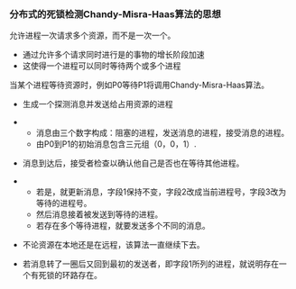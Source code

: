### **分布式的死锁检测Chandy-Misra-Haas算法的思想**

允许进程一次请求多个资源，而不是一次一个。

- 通过允许多个请求同时进行是的事物的增长阶段加速
- 这使得一个进程可以同时等待两个或多个进程

当某个进程等待资源时，例如P0等待P1将调用Chandy-Misra-Haas算法。

- 生成一个探测消息并发送给占用资源的进程

- - 消息由三个数字构成：阻塞的进程，发送消息的进程，接受消息的进程。
  - 由P0到P1的初始消息包含三元组（0，0，1）.

- 消息到达后，接受者检查以确认他自己是否也在等待其他进程。

- - 若是，就更新消息，字段1保持不变，字段2改成当前进程号，字段3改为等待的进程号。
  - 然后消息接着被发送到等待的进程。
  - 若存在多个等待进程，就要发送多个不同的消息。

- 不论资源在本地还是在远程，该算法一直继续下去。

- 若消息转了一圈后又回到最初的发送者，即字段1所列的进程，就说明存在一个有死锁的环路存在。